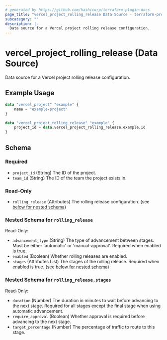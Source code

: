```yaml
---
# generated by https://github.com/hashicorp/terraform-plugin-docs
page_title: "vercel_project_rolling_release Data Source - terraform-provider-vercel"
subcategory: ""
description: |-
  Data source for a Vercel project rolling release configuration.
---
```


# vercel_project_rolling_release (Data Source)

Data source for a Vercel project rolling release configuration.

## Example Usage

```terraform
data "vercel_project" "example" {
	name = "example-project"
}

data "vercel_project_rolling_release" "example" {
	project_id = data.vercel_project_rolling_release.example.id
}
```

<!-- schema generated by tfplugindocs -->
## Schema

### Required

- `project_id` (String) The ID of the project.
- `team_id` (String) The ID of the team the project exists in.

### Read-Only

- `rolling_release` (Attributes) The rolling release configuration. (see [below for nested schema](#nestedatt--rolling_release))

<a id="nestedatt--rolling_release"></a>
### Nested Schema for `rolling_release`

Read-Only:

- `advancement_type` (String) The type of advancement between stages. Must be either 'automatic' or 'manual-approval'. Required when enabled is true.
- `enabled` (Boolean) Whether rolling releases are enabled.
- `stages` (Attributes List) The stages of the rolling release. Required when enabled is true. (see [below for nested schema](#nestedatt--rolling_release--stages))

<a id="nestedatt--rolling_release--stages"></a>
### Nested Schema for `rolling_release.stages`

Read-Only:

- `duration` (Number) The duration in minutes to wait before advancing to the next stage. Required for all stages except the final stage when using automatic advancement.
- `require_approval` (Boolean) Whether approval is required before advancing to the next stage.
- `target_percentage` (Number) The percentage of traffic to route to this stage.
